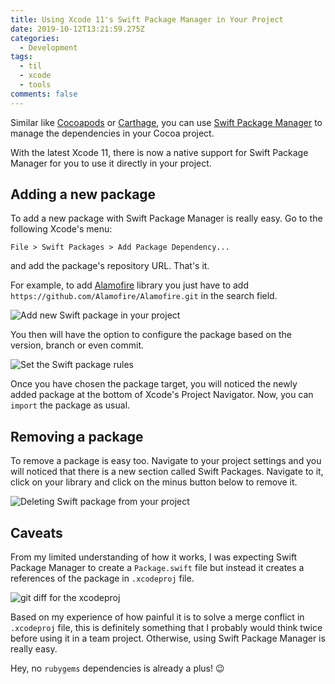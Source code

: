 ```yaml
---
title: Using Xcode 11's Swift Package Manager in Your Project
date: 2019-10-12T13:21:59.275Z
categories:
  - Development
tags:
  - til
  - xcode
  - tools
comments: false
---
```

Similar like [Cocoapods][1] or [Carthage][2], you can use [Swift Package Manager][3] to manage the dependencies in your Cocoa project.

With the latest Xcode 11, there is now a native support for Swift Package Manager for you to use it directly in your project.

## Adding a new package

To add a new package with Swift Package Manager is really easy. Go to the following Xcode's menu:

```
File > Swift Packages > Add Package Dependency...
```

and add the package's repository URL. That's it. 

For example, to add [Alamofire][4] library you just have to add `https://github.com/Alamofire/Alamofire.git` in the search field.

![Add new Swift package in your project](/images/uploads/swiftpm-1.png "Add new Swift package")

You then will have the option to configure the package based on the version, branch or even commit.

![Set the Swift package rules](/images/uploads/swiftpm-2.png "Set the Swift package rules")

Once you have chosen the package target, you will noticed the newly added package at the bottom of Xcode's Project Navigator. Now, you can `import` the package as usual.

## Removing a package

To remove a package is easy too. Navigate to your project settings and you will noticed that there is a new section called Swift Packages. Navigate to it, click on your library and click on the minus button below to remove it.

![Deleting Swift package from your project](/images/uploads/swiftpm-4.png "Deleting Swift package from your project")

## Caveats

From my limited understanding of how it works, I was expecting Swift Package Manager to create a `Package.swift` file but instead it creates a references of the package in `.xcodeproj` file.

![git diff for the xcodeproj](/images/uploads/swiftpm-5.png "`git diff` for the xcodeproj")

Based on my experience of how painful it is to solve a merge conflict in `.xcodeproj` file, this is definitely something that I probably would think twice before using it in a team project. Otherwise, using Swift Package Manager is really easy. 

Hey, no `rubygems` dependencies is already a plus! 😉

[1]:https://cocoapods.org/
[2]:https://github.com/Carthage/Carthage
[3]:https://swift.org/package-manager/
[4]:https://github.com/Alamofire/Alamofire
